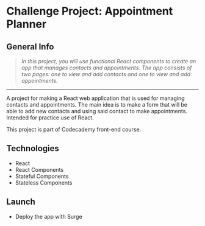 # Challenge Project: Appointment Planner

## General Info

>*In this project, you will use functional React components to create an app that manages contacts and appointments. The app consists of two pages: one to view and add contacts and one to view and add appointments.*

----

A project for making a React web application that is used for managing contacts and appointments. The main idea is to make a form that will be able to add new contacts and using said contact to make appointments. Intended for practice use of React.

This project is part of Codecademy front-end course.

## Technologies
- React
- React Components
- Stateful Components
- Stateless Components

## Launch

- Deploy the app with Surge


